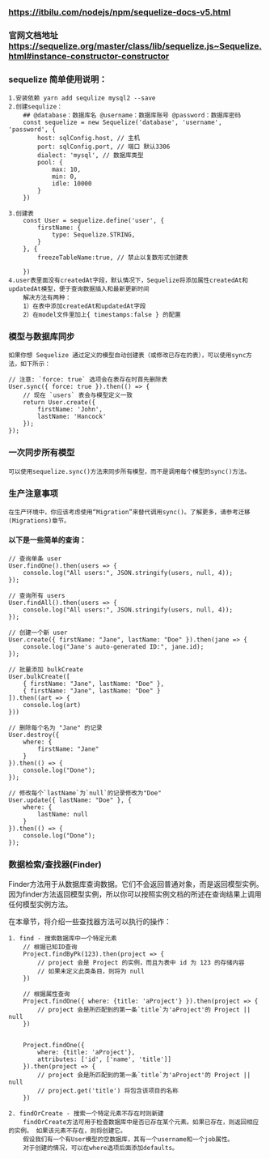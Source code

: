 ### https://itbilu.com/nodejs/npm/sequelize-docs-v5.html
### 官网文档地址 https://sequelize.org/master/class/lib/sequelize.js~Sequelize.html#instance-constructor-constructor
### sequelize 简单使用说明：
    1.安装依赖 yarn add sequlize mysql2 --save
    2.创建sequlize：
        ## @database：数据库名 @username：数据库账号 @password：数据库密码
        const sequelize = new Sequelize('database', 'username', 'password', {
            host: sqlConfig.host, // 主机
            port: sqlConfig.port, // 端口 默认3306
            dialect: 'mysql', // 数据库类型
            pool: {
                max: 10,
                min: 0,
                idle: 10000
            }
        })

    3.创建表
        const User = sequelize.define('user', {
            firstName: {
                type: Sequelize.STRING,
            }
        }, {
            freezeTableName:true, // 禁止以复数形式创建表
            
        })
    4.user表里面没有createdAt字段，默认情况下，Sequelize将添加属性createdAt和updatedAt模型，便于查询数据插入和最新更新时间
        解决方法有两种：
        1）在表中添加createdAt和updatedAt字段
        2）在model文件里加上{ timestamps:false } 的配置



### 模型与数据库同步
    如果你想 Sequelize 通过定义的模型自动创建表（或修改已存在的表），可以使用sync方法，如下所示：

    // 注意: `force: true` 选项会在表存在时首先删除表
    User.sync({ force: true }).then(() => {
        // 现在 `users` 表会与模型定义一致
        return User.create({
            firstName: 'John',
            lastName: 'Hancock'
        });
    });


### 一次同步所有模型
    可以使用sequelize.sync()方法来同步所有模型，而不是调用每个模型的sync()方法。


### 生产注意事项
    在生产环境中，你应该考虑使用“Migration”来替代调用sync()。了解更多，请参考迁移(Migrations)章节。


#### 以下是一些简单的查询：

    // 查询单条 user
    User.findOne().then(users => {
        console.log("All users:", JSON.stringify(users, null, 4));
    });

    // 查询所有 users
    User.findAll().then(users => {
        console.log("All users:", JSON.stringify(users, null, 4));
    });

    // 创建一个新 user
    User.create({ firstName: "Jane", lastName: "Doe" }).then(jane => {
        console.log("Jane's auto-generated ID:", jane.id);
    });

    // 批量添加 bulkCreate
    User.bulkCreate([
        { firstName: "Jane", lastName: "Doe" },
        { firstName: "Jane", lastName: "Doe" }
    ]).then((art => {
        console.log(art)
    }))

    // 删除每个名为 "Jane" 的记录
    User.destroy({
        where: {
            firstName: "Jane"
        }
    }).then(() => {
        console.log("Done");
    });

    // 修改每个`lastName`为`null`的记录修改为"Doe"
    User.update({ lastName: "Doe" }, {
        where: {
            lastName: null
        }
    }).then(() => {
        console.log("Done");
    });


### 数据检索/查找器(Finder)
Finder方法用于从数据库查询数据。它们不会返回普通对象，而是返回模型实例。因为finder方法返回模型实例，所以你可以按照实例文档的所述在查询结果上调用任何模型实例方法。

在本章节，将介绍一些查找器方法可以执行的操作：

    1. find - 搜索数据库中一个特定元素
        // 根据已知ID查询
        Project.findByPk(123).then(project => {
            // project 会是 Project 的实例，而且为表中 id 为 123 的存储内容
            // 如果未定义此类条目，则将为 null
        })

        // 根据属性查询
        Project.findOne({ where: {title: 'aProject'} }).then(project => {
            // project 会是所匹配到的第一条`title`为'aProject'的 Project || null
        })


        Project.findOne({
            where: {title: 'aProject'},
            attributes: ['id', ['name', 'title']]
        }).then(project => {
            // project 会是所匹配到的第一条`title`为'aProject'的 Project || null
            // project.get('title') 将包含该项目的名称
        })
        
    2. findOrCreate - 搜索一个特定元素不存在时则新建
        findOrCreate方法可用于检查数据库中是否已存在某个元素。如果已存在，则返回相应的实例。 如果该元素不存在，则将创建它。
        假设我们有一个有User模型的空数据库，其有一个username和一个job属性。
        对于创建的情况，可以在where选项后面添加defaults。

